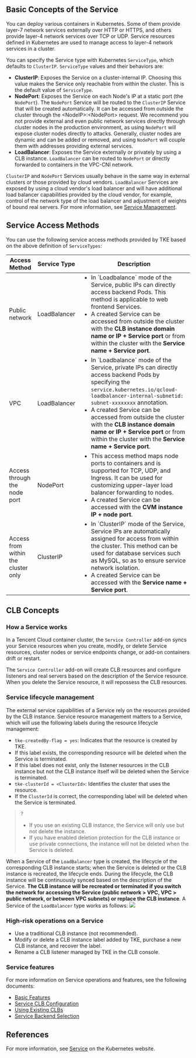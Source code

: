 
## Basic Concepts of the Service 

You can deploy various containers in Kubernetes. Some of them provide layer-7 network services externally over HTTP or HTTPS, and others provide layer-4 network services over TCP or UDP. Service resources defined in Kubernetes are used to manage access to layer-4 network services in a cluster.

You can specify the Service type with Kubernetes `ServiceType`, which defaults to `ClusterIP`. `ServiceType` values and their behaviors are:
* **ClusterIP**: Exposes the Service on a cluster-internal IP. Choosing this value makes the Service only reachable from within the cluster. This is the default value of `ServiceType`.
* **NodePort**: Exposes the Service on each Node's IP at a static port (the `NodePort`). The `NodePort` Service will be routed to the `ClusterIP` Service that will be created automatically. It can be accessed from outside the cluster through the &lt;NodeIP&gt;:&lt;NodePort&gt; request. We recommend you not provide external and even public network services directly through cluster nodes in the production environment, as using `NodePort` will expose cluster nodes directly to attacks. Generally, cluster nodes are dynamic and can be added or removed, and using `NodePort` will couple them with addresses providing external services.
* **LoadBalancer**: Exposes the Service externally or privately by using a CLB instance. `LoadBalancer` can be routed to `NodePort` or directly forwarded to containers in the VPC-CNI network.

`ClusterIP` and `NodePort` Services usually behave in the same way in external clusters or those provided by cloud vendors. `LoadBalancer` Services are exposed by using a cloud vendor's load balancer and will have additional load balancer capabilities provided by the cloud vendor, for example, control of the network type of the load balancer and adjustment of weights of bound real servers. For more information, see [Service Management](https://www.tencentcloud.com/document/product/457/36831).



## Service Access Methods

You can use the following service access methods provided by TKE based on the above definition of `ServiceTypes`:

<table>
<thead>
<tr>
<th style="
    width: 5%;
">Access Method</th>
<th style="
    width: 15%;
">Service Type</th>
<th style="
    width: 80%;
">Description</th>
</tr>
</thead>
<tbody><tr>
<td>Public network</td>
<td>LoadBalancer</td>
<td><ul class="params"><li>In `Loadbalance` mode of the Service, public IPs can directly access backend Pods. This method is applicable to web frontend Services.</li><li>A created Service can be accessed from outside the cluster with the <strong>CLB instance domain name or IP + Service port</strong> or from within the cluster with the <strong>Service name + Service port</strong>.</li></ul></td>
</tr>
<tr>
<td>VPC<br></td>
<td>LoadBalancer</td>
<td><ul class="params"><li>In `Loadbalance` mode of the Service, private IPs can directly access backend Pods by specifying the <code>service.kubernetes.io/qcloud-loadbalancer-internal-subnetid: subnet-xxxxxxxx</code> annotation.</li><li>A created Service can be accessed from outside the cluster with the <strong>CLB instance domain name or IP + Service port</strong> or from within the cluster with the <strong>Service name + Service port</strong>.</li></ul></td>
</tr>
<tr>
<td>Access through the node port</td>
<td>NodePort</td>
<td><ul class="params"><li>This access method maps node ports to containers and is supported for TCP, UDP, and Ingress. It can be used for customizing upper-layer load balancer forwarding to nodes.</li><li>A created Service can be accessed with the <strong>CVM instance IP + node port</strong>.</li></ul></td>
</tr>
<tr>
<td>Access from within the cluster only</td>
<td>ClusterIP</td>
<td><ul class="params"><li>In `ClusterIP` mode of the Service, Service IPs are automatically assigned for access from within the cluster. This method can be used for database services such as MySQL, so as to ensure service network isolation.</li><li>A created Service can be accessed with the <strong>Service name + Service port</strong>.</li></ul></td>
</tr>
</tbody></table>


## CLB Concepts

### How a Service works
In a Tencent Cloud container cluster, the `Service Controller` add-on syncs your Service resources when you create, modify, or delete Service resources, cluster nodes or service endpoints change, or add-on containers drift or restart.

The `Service Controller` add-on will create CLB resources and configure listeners and real servers based on the description of the Service resource. When you delete the Service resource, it will repossess the CLB resources.

### Service lifecycle management
The external service capabilities of a Service rely on the resources provided by the CLB instance. Service resource management matters to a Service, which will use the following labels during the resource lifecycle management:

* `tke-createdBy-flag = yes`: Indicates that the resource is created by TKE.
 * If this label exists, the corresponding resource will be deleted when the Service is terminated.
 * If this label does not exist, only the listener resources in the CLB instance but not the CLB instance itself will be deleted when the Service is terminated.
* `tke-clusterId = <ClusterId>`: Identifies the cluster that uses the resource.
 * If the `ClusterId` is correct, the corresponding label will be deleted when the Service is terminated.

>?
>- If you use an existing CLB instance, the Service will only use but not delete the instance.
>- If you have enabled deletion protection for the CLB instance or use private connections, the instance will not be deleted when the Service is deleted.
>

When a Service of the `LoadBalancer` type is created, the lifecycle of the corresponding CLB instance starts; when the Service is deleted or the CLB instance is recreated, the lifecycle ends. During the lifecycle, the CLB instance will be continuously synced based on the description of the Service. **The CLB instance will be recreated or terminated if you switch the network for accessing the Service (public network > VPC, VPC > public network, or between VPC subnets) or replace the CLB instance**.
A Service of the `LoadBalancer` type works as follows:
![](https://main.qcloudimg.com/raw/de1a453250a111505a7dccdfd3dade85.png)


### High-risk operations on a Service

- Use a traditional CLB instance (not recommended).
-  Modify or delete a CLB instance label added by TKE, purchase a new CLB instance, and recover the label.
-  Rename a CLB listener managed by TKE in the CLB console.

### Service features
For more information on Service operations and features, see the following documents:
* [Basic Features](https://intl.cloud.tencent.com/document/product/457/36833)
* [Service CLB Configuration](https://intl.cloud.tencent.com/document/product/457/36834)
* [Using Existing CLBs](https://intl.cloud.tencent.com/document/product/457/36835)
* [Service Backend Selection](https://intl.cloud.tencent.com/document/product/457/36836)

## References
For more information, see [Service](https://kubernetes.io/zh/docs/concepts/services-networking/service/) on the Kubernetes website.  

<style>
.params{margin:0px !important}
</style>
